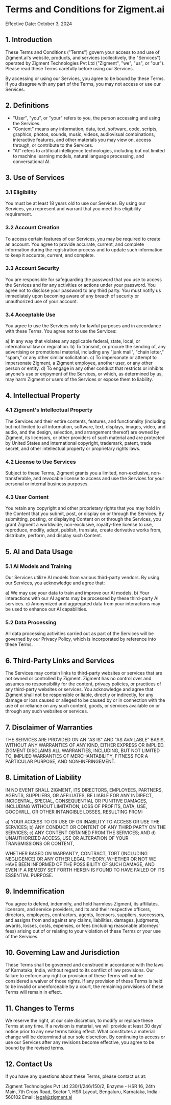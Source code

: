 # Terms and Conditions for Zigment.ai

Effective Date: October 3, 2024

## 1. Introduction

These Terms and Conditions ("Terms") govern your access to and use of Zigment.ai's website, products, and services (collectively, the "Services") operated by Zigment Technologies Pvt Ltd ("Zigment", "we", "us", or "our"). Please read these Terms carefully before using our Services.

By accessing or using our Services, you agree to be bound by these Terms. If you disagree with any part of the Terms, you may not access or use our Services.

## 2. Definitions

- "User", "you", or "your" refers to you, the person accessing and using the Services.
- "Content" means any information, data, text, software, code, scripts, graphics, photos, sounds, music, videos, audiovisual combinations, interactive features, and other materials you may view on, access through, or contribute to the Services.
- "AI" refers to artificial intelligence technologies, including but not limited to machine learning models, natural language processing, and conversational AI.

## 3. Use of Services

### 3.1 Eligibility

You must be at least 18 years old to use our Services. By using our Services, you represent and warrant that you meet this eligibility requirement.

### 3.2 Account Creation

To access certain features of our Services, you may be required to create an account. You agree to provide accurate, current, and complete information during the registration process and to update such information to keep it accurate, current, and complete.

### 3.3 Account Security

You are responsible for safeguarding the password that you use to access the Services and for any activities or actions under your password. You agree not to disclose your password to any third party. You must notify us immediately upon becoming aware of any breach of security or unauthorized use of your account.

### 3.4 Acceptable Use

You agree to use the Services only for lawful purposes and in accordance with these Terms. You agree not to use the Services:

a) In any way that violates any applicable federal, state, local, or international law or regulation.
b) To transmit, or procure the sending of, any advertising or promotional material, including any "junk mail", "chain letter," "spam," or any other similar solicitation.
c) To impersonate or attempt to impersonate Zigment, a Zigment employee, another user, or any other person or entity.
d) To engage in any other conduct that restricts or inhibits anyone's use or enjoyment of the Services, or which, as determined by us, may harm Zigment or users of the Services or expose them to liability.

## 4. Intellectual Property

### 4.1 Zigment's Intellectual Property

The Services and their entire contents, features, and functionality (including but not limited to all information, software, text, displays, images, video, and audio, and the design, selection, and arrangement thereof) are owned by Zigment, its licensors, or other providers of such material and are protected by United States and international copyright, trademark, patent, trade secret, and other intellectual property or proprietary rights laws.

### 4.2 License to Use Services

Subject to these Terms, Zigment grants you a limited, non-exclusive, non-transferable, and revocable license to access and use the Services for your personal or internal business purposes.

### 4.3 User Content

You retain any copyright and other proprietary rights that you may hold in the Content that you submit, post, or display on or through the Services. By submitting, posting, or displaying Content on or through the Services, you grant Zigment a worldwide, non-exclusive, royalty-free license to use, reproduce, modify, adapt, publish, translate, create derivative works from, distribute, perform, and display such Content.

## 5. AI and Data Usage

### 5.1 AI Models and Training

Our Services utilize AI models from various third-party vendors. By using our Services, you acknowledge and agree that:

a) We may use your data to train and improve our AI models.
b) Your interactions with our AI agents may be processed by these third-party AI services.
c) Anonymized and aggregated data from your interactions may be used to enhance our AI capabilities.

### 5.2 Data Processing

All data processing activities carried out as part of the Services will be governed by our Privacy Policy, which is incorporated by reference into these Terms.

## 6. Third-Party Links and Services

The Services may contain links to third-party websites or services that are not owned or controlled by Zigment. Zigment has no control over and assumes no responsibility for the content, privacy policies, or practices of any third-party websites or services. You acknowledge and agree that Zigment shall not be responsible or liable, directly or indirectly, for any damage or loss caused or alleged to be caused by or in connection with the use of or reliance on any such content, goods, or services available on or through any such websites or services.

## 7. Disclaimer of Warranties

THE SERVICES ARE PROVIDED ON AN "AS IS" AND "AS AVAILABLE" BASIS, WITHOUT ANY WARRANTIES OF ANY KIND, EITHER EXPRESS OR IMPLIED. ZIGMENT DISCLAIMS ALL WARRANTIES, INCLUDING, BUT NOT LIMITED TO, IMPLIED WARRANTIES OF MERCHANTABILITY, FITNESS FOR A PARTICULAR PURPOSE, AND NON-INFRINGEMENT.

## 8. Limitation of Liability

IN NO EVENT SHALL ZIGMENT, ITS DIRECTORS, EMPLOYEES, PARTNERS, AGENTS, SUPPLIERS, OR AFFILIATES, BE LIABLE FOR ANY INDIRECT, INCIDENTAL, SPECIAL, CONSEQUENTIAL OR PUNITIVE DAMAGES, INCLUDING WITHOUT LIMITATION, LOSS OF PROFITS, DATA, USE, GOODWILL, OR OTHER INTANGIBLE LOSSES, RESULTING FROM:

a) YOUR ACCESS TO OR USE OF OR INABILITY TO ACCESS OR USE THE SERVICES;
b) ANY CONDUCT OR CONTENT OF ANY THIRD PARTY ON THE SERVICES;
c) ANY CONTENT OBTAINED FROM THE SERVICES; AND
d) UNAUTHORIZED ACCESS, USE OR ALTERATION OF YOUR TRANSMISSIONS OR CONTENT,

WHETHER BASED ON WARRANTY, CONTRACT, TORT (INCLUDING NEGLIGENCE) OR ANY OTHER LEGAL THEORY, WHETHER OR NOT WE HAVE BEEN INFORMED OF THE POSSIBILITY OF SUCH DAMAGE, AND EVEN IF A REMEDY SET FORTH HEREIN IS FOUND TO HAVE FAILED OF ITS ESSENTIAL PURPOSE.

## 9. Indemnification

You agree to defend, indemnify, and hold harmless Zigment, its affiliates, licensors, and service providers, and its and their respective officers, directors, employees, contractors, agents, licensors, suppliers, successors, and assigns from and against any claims, liabilities, damages, judgments, awards, losses, costs, expenses, or fees (including reasonable attorneys' fees) arising out of or relating to your violation of these Terms or your use of the Services.

## 10. Governing Law and Jurisdiction

These Terms shall be governed and construed in accordance with the laws of Karnataka, India, without regard to its conflict of law provisions. Our failure to enforce any right or provision of these Terms will not be considered a waiver of those rights. If any provision of these Terms is held to be invalid or unenforceable by a court, the remaining provisions of these Terms will remain in effect.

## 11. Changes to Terms

We reserve the right, at our sole discretion, to modify or replace these Terms at any time. If a revision is material, we will provide at least 30 days' notice prior to any new terms taking effect. What constitutes a material change will be determined at our sole discretion. By continuing to access or use our Services after any revisions become effective, you agree to be bound by the revised terms.

## 12. Contact Us

If you have any questions about these Terms, please contact us at:

Zigment Technologies Pvt Ltd
230/1/246/150/2, Enzyme - HSR 16, 24th Main, 7th Cross Road, Sector 1, HSR Layout, Bengaluru, Karnataka, India - 560102
Email: legal@zigment.ai

